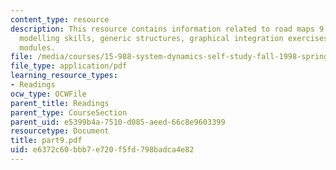 ```yaml
---
content_type: resource
description: This resource contains information related to road maps 9, improving
  modelling skills, generic structures, graphical integration exercises and computer
  modules.
file: /media/courses/15-988-system-dynamics-self-study-fall-1998-spring-1999/e6372c60bbb7e720f5fd798badca4e82_part9.pdf
file_type: application/pdf
learning_resource_types:
- Readings
ocw_type: OCWFile
parent_title: Readings
parent_type: CourseSection
parent_uid: e5399b4a-7510-d085-aeed-66c8e9603399
resourcetype: Document
title: part9.pdf
uid: e6372c60-bbb7-e720-f5fd-798badca4e82
---
```

